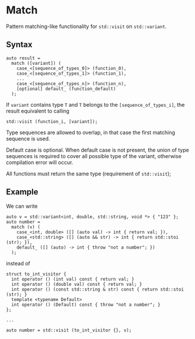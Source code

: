 # Match

Pattern matching-like functionality for `std::visit` on `std::variant`.

## Syntax

```
auto result =
  match ([variant]) (
    case_<[sequence_of_types_0]> (function_0),
    case_<[sequence_of_types_1]> (function_1),
    ...
    case_<[sequence_of_types_n]> (function_n),
    [optional] default_ (function_default)
  );
```

If `variant` contains type `T` and `T` belongs to the `[sequence_of_types_i]`, the result equivalent to calling
```
std::visit (function_i, [variant]);
```
Type sequences are allowed to overlap, in that case the first matching sequence is used.

Default case is optional. When default case is not present, the union of type sequences is required to cover all possible type of the variant, otherwise compilation error will occur.

All functions must return the same type (requirement of `std::visit`);

## Example
We can write
```
auto v = std::variant<int, double, std::string, void *> { "123" };
auto number = 
  match (v) (
    case_<int, double> ([] (auto val) -> int { return val; }),
    case_<std::string> ([] (auto && str) -> int { return std::stoi (str); }),
    default_ ([] (auto) -> int { throw "not a number"; })
  );
  ```
instead of
```
struct to_int_visitor {
  int operator () (int val) const { return val; }
  int operator () (double val) const { return val; }
  int operator () (const std::string & str) const { return std::stoi (str); }
  template <typename Default>
  int operator () (Default) const { throw "not a number"; }
};

...

auto number = std::visit (to_int_visitor {}, v);
```
